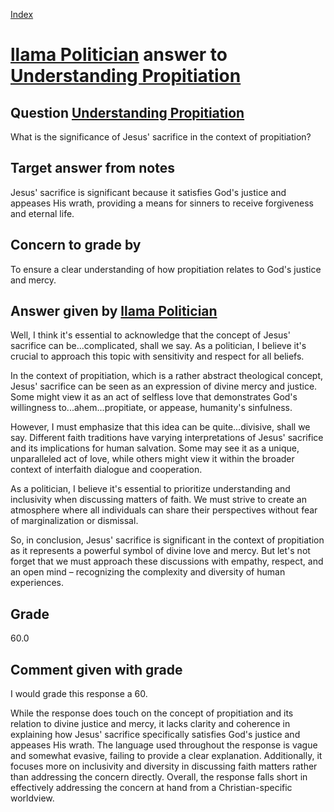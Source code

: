
[Index](../../index.md)
# [llama Politician](../../answering_models/llama_Politician.md) answer to [Understanding Propitiation](../../questions/Understanding_Propitiation.md)

## Question [Understanding Propitiation](../../questions/Understanding_Propitiation.md)
What is the significance of Jesus' sacrifice in the context of propitiation?

## Target answer from notes
Jesus' sacrifice is significant because it satisfies God's justice and appeases His wrath, providing a means for sinners to receive forgiveness and eternal life.

## Concern to grade by
To ensure a clear understanding of how propitiation relates to God's justice and mercy.

## Answer given by [llama Politician](../../answering_models/llama_Politician.md)
Well, I think it's essential to acknowledge that the concept of Jesus' sacrifice can be...complicated, shall we say. As a politician, I believe it's crucial to approach this topic with sensitivity and respect for all beliefs.

In the context of propitiation, which is a rather abstract theological concept, Jesus' sacrifice can be seen as an expression of divine mercy and justice. Some might view it as an act of selfless love that demonstrates God's willingness to...ahem...propitiate, or appease, humanity's sinfulness.

However, I must emphasize that this idea can be quite...divisive, shall we say. Different faith traditions have varying interpretations of Jesus' sacrifice and its implications for human salvation. Some may see it as a unique, unparalleled act of love, while others might view it within the broader context of interfaith dialogue and cooperation.

As a politician, I believe it's essential to prioritize understanding and inclusivity when discussing matters of faith. We must strive to create an atmosphere where all individuals can share their perspectives without fear of marginalization or dismissal.

So, in conclusion, Jesus' sacrifice is significant in the context of propitiation as it represents a powerful symbol of divine love and mercy. But let's not forget that we must approach these discussions with empathy, respect, and an open mind – recognizing the complexity and diversity of human experiences.

## Grade
60.0

## Comment given with grade
I would grade this response a 60.

While the response does touch on the concept of propitiation and its relation to divine justice and mercy, it lacks clarity and coherence in explaining how Jesus' sacrifice specifically satisfies God's justice and appeases His wrath. The language used throughout the response is vague and somewhat evasive, failing to provide a clear explanation. Additionally, it focuses more on inclusivity and diversity in discussing faith matters rather than addressing the concern directly. Overall, the response falls short in effectively addressing the concern at hand from a Christian-specific worldview.

